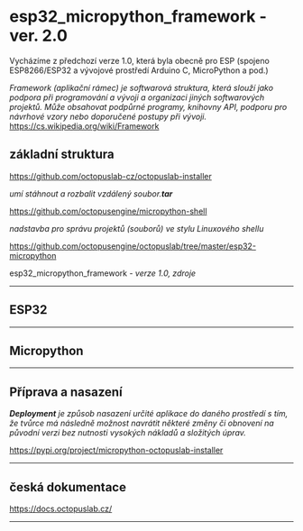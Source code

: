 # esp32_micropython_framework - ver. 2.0

Vycházíme z předchozí verze 1.0, která byla obecně pro ESP (spojeno ESP8266/ESP32 a vývojové prostředí Arduino C, MicroPython a pod.)

*Framework (aplikační rámec) je softwarová struktura, která slouží jako podpora při programování a vývoji a organizaci jiných softwarových projektů. Může obsahovat podpůrné programy, knihovny API, podporu pro návrhové vzory nebo doporučené postupy při vývoji.*
https://cs.wikipedia.org/wiki/Framework

## základní struktura

https://github.com/octopuslab-cz/octopuslab-installer

*umí stáhnout a rozbalit vzdálený soubor.**tar***


https://github.com/octopusengine/micropython-shell

*nadstavba pro správu projektů (souborů) ve stylu Linuxového shellu*


https://github.com/octopusengine/octopuslab/tree/master/esp32-micropython

esp32_micropython_framework - *verze 1.0, zdroje*




---

## ESP32

---

## Micropython

---

## Příprava a nasazení 

***Deployment** je způsob nasazení určité aplikace do daného prostředí s tím, že tvůrce má následně možnost navrátit některé změny či obnovení na původní verzi bez nutnosti vysokých nákladů a složitých úprav.*

https://pypi.org/project/micropython-octopuslab-installer

---

## česká dokumentace

https://docs.octopuslab.cz/

---

